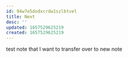 ```yaml
---
id: 94w7e5dodxcrdw1szlbtvel
title: Next
desc: ''
updated: 1657529625219
created: 1657529625219
---
```


test note that I want to transfer over to new note
